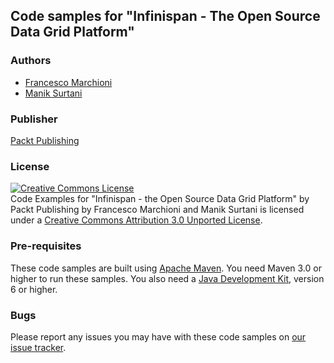 ## Code samples for "Infinispan - The Open Source Data Grid Platform"

### Authors
* [Francesco Marchioni](https://github.com/fmarchioni)
* [Manik Surtani](https://github.com/maniksurtani)

### Publisher
[Packt Publishing](http://www.packtpub.com/)

### License
<a rel="license" href="http://creativecommons.org/licenses/by/3.0/"><img alt="Creative Commons License" style="border-width:0" src="http://i.creativecommons.org/l/by/3.0/88x31.png" /></a><br /><span xmlns:dct="http://purl.org/dc/terms/" href="http://purl.org/dc/dcmitype/Text" property="dct:title" rel="dct:type">Code Examples for &#34;Infinispan - the Open Source Data Grid Platform&#34; by Packt Publishing</span> by <span xmlns:cc="http://creativecommons.org/ns#" property="cc:attributionName">Francesco Marchioni and Manik Surtani</span> is licensed under a <a rel="license" href="http://creativecommons.org/licenses/by/3.0/">Creative Commons Attribution 3.0 Unported License</a>.

### Pre-requisites
These code samples are built using [Apache Maven](http://maven.apache.org).  You need Maven 3.0 or higher to run these samples.  You also need a [Java Development Kit](http://www.oracle.com/technetwork/java/javase/downloads/index.html), version 6 or higher.

### Bugs
Please report any issues you may have with these code samples on [our issue tracker](https://github.com/infinispan/Infinispan-book/issues).

